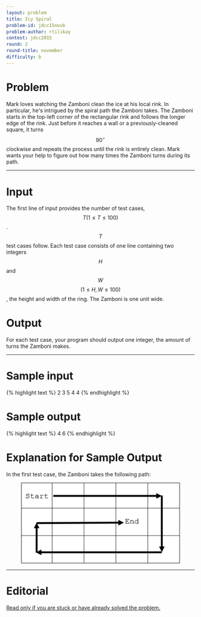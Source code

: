 ```yaml
---
layout: problem
title: Icy Spiral
problem-id: jdcc15novb
problem-author: rtilikay
contest: jdcc2015
round: 2
round-title: november
difficulty: b
---
```


# Problem
Mark loves watching the Zamboni clean the ice at his local rink. In particular, he's intrigued by the spiral path the Zamboni takes. The Zamboni starts in the top-left corner of the rectangular rink and follows the longer edge of the rink. Just before it reaches a wall or a previously-cleaned square, it turns $$90^\circ$$ clockwise and repeats the process until the rink is entirely clean. Mark wants your help to figure out how many times the Zamboni turns during its path.

---

# Input
The first line of input provides the number of test cases, $$T (1 \leq T \leq 100)$$. $$T$$ test cases follow. Each test case consists of one line containing two integers $$H$$ and $$W$$ $$(1 \leq H,W \leq 100)$$, the height and width of the ring. The Zamboni is one unit wide.

# Output
For each test case, your program should output one integer, the amount of turns the Zamboni makes.

---

# Sample input
{% highlight text %}
2
3 5
4 4
{% endhighlight %}

# Sample output
{% highlight text %}
4
6
{% endhighlight %}

# Explanation for Sample Output
In the first test case, the Zamboni takes the following path:
<figure>
	<img src="/assets/cpt/problems/jdcc15novb.png">
</figure>

---

# Editorial
[Read only if you are stuck or have already solved the problem.](/cpt-editorials/jdcc/2015/november/b)
